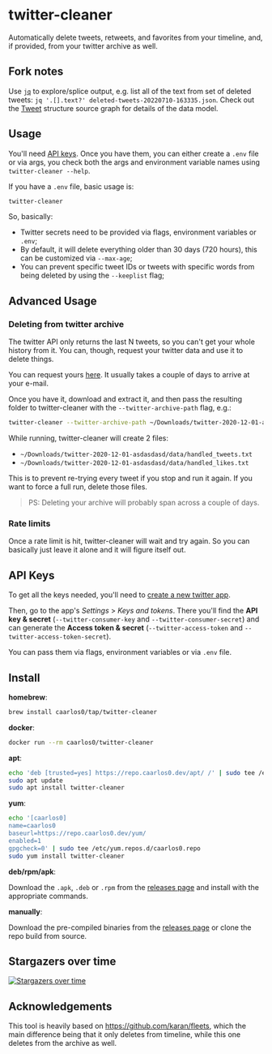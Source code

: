 # twitter-cleaner

Automatically delete tweets, retweets, and favorites from your timeline, and, if provided, from your twitter archive as well.

## Fork notes

Use [`jq`](https://stedolan.github.io/jq/manual/#select(boolean_expression)) to explore/splice output, e.g. list all of the text from set of deleted tweets: `jq '.[].text?' deleted-tweets-20220710-163335.json`. Check out the [Tweet](https://sourcegraph.com/github.com/ChimeraCoder/anaconda/-/blob/tweet.go?L9) structure source graph for details of the data model.

## Usage

You'll need [API keys](https://github.com/caarlos0/twitter-cleaner#api-keys).
Once you have them, you can either create a `.env` file or via args, you check
both the args and environment variable names using `twitter-cleaner --help`.

If you have a `.env` file, basic usage is:

```sh
twitter-cleaner
```

So, basically:

- Twitter secrets need to be provided via flags, environment variables or `.env`;
- By default, it will delete everything older than 30 days (720 hours), this can be customized via `--max-age`;
- You can prevent specific tweet IDs or tweets with specific words from being deleted by using the `--keeplist` flag;

## Advanced Usage

### Deleting from twitter archive

The twitter API only returns the last N tweets, so you can't get your whole history from it. You can, though, request your twitter data and use it to delete things.

You can request yours [here](https://twitter.com/settings/your_twitter_data). It usually takes a couple of days to arrive at your e-mail.

Once you have it, download and extract it, and then pass the resulting folder to twitter-cleaner with the `--twitter-archive-path` flag, e.g.:

```sh
twitter-cleaner --twitter-archive-path ~/Downloads/twitter-2020-12-01-asdasdasd
```

While running, twitter-cleaner will create 2 files:

- `~/Downloads/twitter-2020-12-01-asdasdasd/data/handled_tweets.txt`
- `~/Downloads/twitter-2020-12-01-asdasdasd/data/handled_likes.txt`

This is to prevent re-trying every tweet if you stop and run it again. If you want to force a full run, delete those files.

> PS: Deleting your archive will probably span across a couple of days.

### Rate limits

Once a rate limit is hit, twitter-cleaner will wait and try again. So you can basically just leave it alone and it will figure itself out.

## API Keys

To get all the keys needed, you'll need to [create a new twitter app](https://developer.twitter.com/en/portal/apps/new).

Then, go to the app's *Settings* > *Keys and tokens*. There you'll find the **API key & secret** (`--twitter-consumer-key` and `--twitter-consumer-secret`) and can generate the **Access token & secret** (`--twitter-access-token` and `--twitter-access-token-secret`).

You can pass them via flags, environment variables or via `.env` file.

## Install

**homebrew**:

```sh
brew install caarlos0/tap/twitter-cleaner
```

**docker**:

```sh
docker run --rm caarlos0/twitter-cleaner
```

**apt**:

```sh
echo 'deb [trusted=yes] https://repo.caarlos0.dev/apt/ /' | sudo tee /etc/apt/sources.list.d/caarlos0.list
sudo apt update
sudo apt install twitter-cleaner
```

**yum**:

```sh
echo '[caarlos0]
name=caarlos0
baseurl=https://repo.caarlos0.dev/yum/
enabled=1
gpgcheck=0' | sudo tee /etc/yum.repos.d/caarlos0.repo
sudo yum install twitter-cleaner
```

**deb/rpm/apk**:

Download the `.apk`, `.deb` or `.rpm` from the [releases page][releases] and install with the appropriate commands.

**manually**:

Download the pre-compiled binaries from the [releases page][releases] or clone the repo build from source.

[releases]: https://github.com/caarlos0/twitter-cleaner/releases


## Stargazers over time

[![Stargazers over time](https://starchart.cc/caarlos0/twitter-cleaner.svg)](https://starchart.cc/caarlos0/twitter-cleaner)


## Acknowledgements

This tool is heavily based on https://github.com/karan/fleets, which the main difference being that it only deletes from timeline, while this one deletes from the archive as well.
